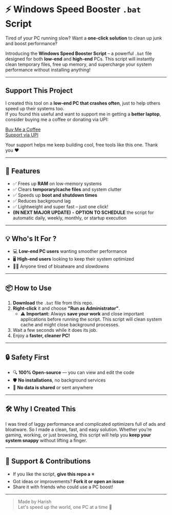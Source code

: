 # ⚡ Windows Speed Booster `.bat` Script

Tired of your PC running slow? Want a **one-click solution** to clean up junk and boost performance?

Introducing the **Windows Speed Booster Script** – a powerful `.bat` file designed for both **low-end** and **high-end** PCs. This script will instantly clean temporary files, free up memory, and supercharge your system performance without installing anything!

---

## Support This Project

I created this tool on a **low-end PC that crashes often**, just to help others speed up their systems too.  
If you found this useful and want to support me in getting a **better laptop**, consider buying me a coffee or donating via UPI:

[Buy Me a Coffee](https://buymeacoffee.com/harishrajro)  
[Support via UPI](https://drive.google.com/file/d/153n7zxHg-srjOmtZEUESpnN_FlQbBKko/view?usp=sharing)

Your support helps me keep building cool, free tools like this one. Thank you ❤️

---

## 🚀 Features

- ✅ Frees up **RAM** on low-memory systems  
- ✅ Clears **temporary/cache files** and system clutter  
- ✅ Speeds up **boot and shutdown times**  
- ✅ Reduces background lag  
- ✅ Lightweight and super fast – just one click!
- **(IN NEXT MAJOR UPDATE)** **-** **OPTION TO SCHEDULE** the script for automatic daily, weekly, monthly, or startup execution 

---

## 💡 Who's It For ?

- 💻 **Low-end PC users** wanting smoother performance  
- 🖥️ **High-end users** looking to keep their system optimized  
- 🧑‍💻 Anyone tired of bloatware and slowdowns  

---

## 📦 How to Use

1. **Download** the `.bat` file from this repo.
2. **Right-click** it and choose **"Run as Administrator"**.
   - ⚠️ **Important:** Always **save your work** and close important applications before running the script. This script will clean system cache and might close background processes.
3. Wait a few seconds while it does its job.
4. Enjoy a **faster, cleaner PC!**

---

## 🔒 Safety First

- 🔍 **100% Open-source** — you can view and edit the code  
- 🛡️ **No installations**, no background services  
- 🔐 **No data is shared** or sent anywhere

---

## 🛠️ Why I Created This

I was tired of laggy performance and complicated optimizers full of ads and bloatware. So I made a clean, fast, and easy solution. Whether you’re gaming, working, or just browsing, this script will help you **keep your system snappy** without lifting a finger.

---

## 🌟 Support & Contributions

- If you like the script, **give this repo a ⭐️**
- Got ideas or improvements? **Fork it or open an issue**
- Share it with friends who could use a PC boost!

---

> Made by Harish  
> Let's speed up the world, one PC at a time 💪
